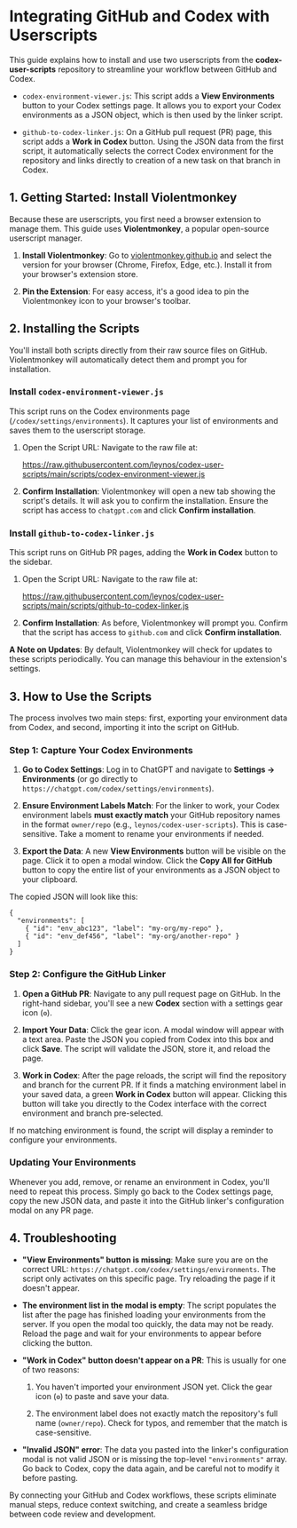 # Integrating GitHub and Codex with Userscripts

This guide explains how to install and use two userscripts from the **codex-user-scripts** repository to streamline your workflow between GitHub and Codex.

- `codex-environment-viewer.js`: This script adds a **View Environments** button to your Codex settings page. It allows you to export your Codex environments as a JSON object, which is then used by the linker script.

- `github-to-codex-linker.js`: On a GitHub pull request (PR) page, this script adds a **Work in Codex** button. Using the JSON data from the first script, it automatically selects the correct Codex environment for the repository and links directly to creation of a new task on that branch in Codex.

## 1. Getting Started: Install Violentmonkey

Because these are userscripts, you first need a browser extension to manage them. This guide uses **Violentmonkey**, a popular open-source userscript manager.

1. **Install Violentmonkey**: Go to [violentmonkey.github.io](https://violentmonkey.github.io/) and select the version for your browser (Chrome, Firefox, Edge, etc.). Install it from your browser's extension store.

2. **Pin the Extension**: For easy access, it's a good idea to pin the Violentmonkey icon to your browser's toolbar.

## 2. Installing the Scripts

You'll install both scripts directly from their raw source files on GitHub. Violentmonkey will automatically detect them and prompt you for installation.

### Install `codex-environment-viewer.js`

This script runs on the Codex environments page (`/codex/settings/environments`). It captures your list of environments and saves them to the userscript storage.

1. Open the Script URL: Navigate to the raw file at:

   https://raw.githubusercontent.com/leynos/codex-user-scripts/main/scripts/codex-environment-viewer.js

2. **Confirm Installation**: Violentmonkey will open a new tab showing the script's details. It will ask you to confirm the installation. Ensure the script has access to `chatgpt.com` and click **Confirm installation**.

### Install `github-to-codex-linker.js`

This script runs on GitHub PR pages, adding the **Work in Codex** button to the sidebar.

1. Open the Script URL: Navigate to the raw file at:

   https://raw.githubusercontent.com/leynos/codex-user-scripts/main/scripts/github-to-codex-linker.js

2. **Confirm Installation**: As before, Violentmonkey will prompt you. Confirm that the script has access to `github.com` and click **Confirm installation**.

**A Note on Updates**: By default, Violentmonkey will check for updates to these scripts periodically. You can manage this behaviour in the extension's settings.

## 3. How to Use the Scripts

The process involves two main steps: first, exporting your environment data from Codex, and second, importing it into the script on GitHub.

### Step 1: Capture Your Codex Environments

1. **Go to Codex Settings**: Log in to ChatGPT and navigate to **Settings → Environments** (or go directly to `https://chatgpt.com/codex/settings/environments`).

2. **Ensure Environment Labels Match**: For the linker to work, your Codex environment labels **must exactly match** your GitHub repository names in the format `owner/repo` (e.g., `leynos/codex-user-scripts`). This is case-sensitive. Take a moment to rename your environments if needed.

3. **Export the Data**: A new **View Environments** button will be visible on the page. Click it to open a modal window. Click the **Copy All for GitHub** button to copy the entire list of your environments as a JSON object to your clipboard.

The copied JSON will look like this:

```
{
  "environments": [
    { "id": "env_abc123", "label": "my-org/my-repo" },
    { "id": "env_def456", "label": "my-org/another-repo" }
  ]
}

```

### Step 2: Configure the GitHub Linker

1. **Open a GitHub PR**: Navigate to any pull request page on GitHub. In the right-hand sidebar, you'll see a new **Codex** section with a settings gear icon (`⚙️`).

2. **Import Your Data**: Click the gear icon. A modal window will appear with a text area. Paste the JSON you copied from Codex into this box and click **Save**. The script will validate the JSON, store it, and reload the page.

3. **Work in Codex**: After the page reloads, the script will find the repository and branch for the current PR. If it finds a matching environment label in your saved data, a green **Work in Codex** button will appear. Clicking this button will take you directly to the Codex interface with the correct environment and branch pre-selected.

If no matching environment is found, the script will display a reminder to configure your environments.

### Updating Your Environments

Whenever you add, remove, or rename an environment in Codex, you'll need to repeat this process. Simply go back to the Codex settings page, copy the new JSON data, and paste it into the GitHub linker's configuration modal on any PR page.

## 4. Troubleshooting

- **"View Environments" button is missing**: Make sure you are on the correct URL: `https://chatgpt.com/codex/settings/environments`. The script only activates on this specific page. Try reloading the page if it doesn't appear.

- **The environment list in the modal is empty**: The script populates the list after the page has finished loading your environments from the server. If you open the modal too quickly, the data may not be ready. Reload the page and wait for your environments to appear before clicking the button.

- **"Work in Codex" button doesn't appear on a PR**: This is usually for one of two reasons:

  1. You haven't imported your environment JSON yet. Click the gear icon (`⚙️`) to paste and save your data.

  2. The environment label does not exactly match the repository's full name (`owner/repo`). Check for typos, and remember that the match is case-sensitive.

- **"Invalid JSON" error**: The data you pasted into the linker's configuration modal is not valid JSON or is missing the top-level `"environments"` array. Go back to Codex, copy the data again, and be careful not to modify it before pasting.

By connecting your GitHub and Codex workflows, these scripts eliminate manual steps, reduce context switching, and create a seamless bridge between code review and development.
